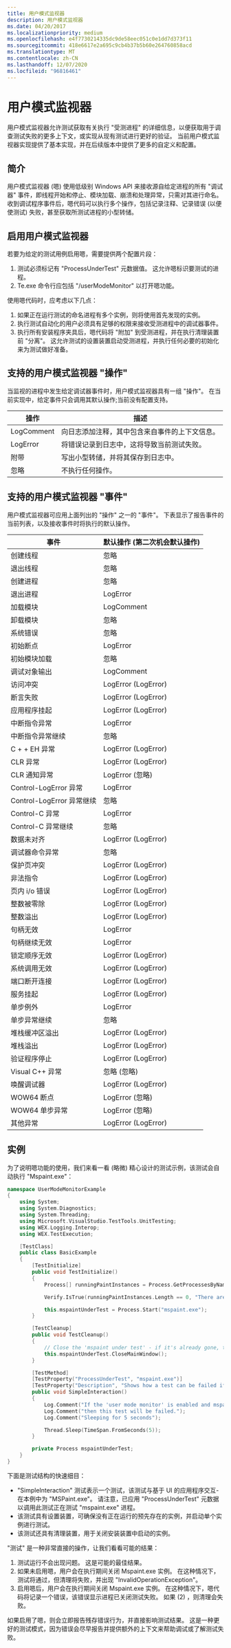 ```yaml
---
title: 用户模式监视器
description: 用户模式监视器
ms.date: 04/20/2017
ms.localizationpriority: medium
ms.openlocfilehash: e4f7730214335dc9de58eec051c0e1dd7d373f11
ms.sourcegitcommit: 418e6617e2a695c9cb4b37b5b60e264760858acd
ms.translationtype: MT
ms.contentlocale: zh-CN
ms.lasthandoff: 12/07/2020
ms.locfileid: "96816461"
---
```

# <a name="user-mode-monitor"></a>用户模式监视器


用户模式监视器允许测试获取有关执行 "受测进程" 的详细信息，以便获取用于调查测试失败的更多上下文，或实现从现有测试进行更好的验证。 当前用户模式监视器实现提供了基本实现，并在后续版本中提供了更多的自定义和配置。

## <a name="span-idintroductionspanspan-idintroductionspanspan-idintroductionspanintroduction"></a><span id="Introduction"></span><span id="introduction"></span><span id="INTRODUCTION"></span>简介


用户模式监视器 (嗯) 使用低级别 Windows API 来接收源自给定进程的所有 "调试器" 事件，即线程开始和停止、模块加载、崩溃和处理异常，只需对其进行命名。 收到调试程序事件后，嗯代码可以执行多个操作，包括记录注释、记录错误 (以便使测试) 失败，甚至获取所测试进程的小型转储。

## <a name="span-idenabling_the_user_mode_monitorspanspan-idenabling_the_user_mode_monitorspanspan-idenabling_the_user_mode_monitorspanenabling-the-user-mode-monitor"></a><span id="Enabling_the_User_Mode_Monitor"></span><span id="enabling_the_user_mode_monitor"></span><span id="ENABLING_THE_USER_MODE_MONITOR"></span>启用用户模式监视器


若要为给定的测试用例启用嗯，需要提供两个配置片段：

1.  测试必须标记有 "ProcessUnderTest" 元数据值。 这允许嗯标识要测试的进程。
2.  Te.exe 命令行应包括 "/userModeMonitor" 以打开嗯功能。

使用嗯代码时，应考虑以下几点：

1.  如果正在运行测试的命名进程有多个实例，则将使用首先发现的实例。
2.  执行测试自动化的用户必须具有足够的权限来接收受测进程中的调试器事件。
3.  执行所有安装程序夹具后，嗯代码将 "附加" 到受测进程，并在执行清理装置前 "分离"。 这允许测试的设置装置启动受测进程，并执行任何必要的初始化来为测试做好准备。

## <a name="span-idsupported_user_mode_monitor__actions_spanspan-idsupported_user_mode_monitor__actions_spanspan-idsupported_user_mode_monitor__actions_spansupported-user-mode-monitor-actions"></a><span id="Supported_User_Mode_Monitor__Actions_"></span><span id="supported_user_mode_monitor__actions_"></span><span id="SUPPORTED_USER_MODE_MONITOR__ACTIONS_"></span>支持的用户模式监视器 "操作"


当监视的进程中发生给定调试器事件时，用户模式监视器具有一组 "操作"。 在当前实现中，给定事件只会调用其默认操作;当前没有配置支持。

| 操作     | 描述                                                            |
|------------|------------------------------------------------------------------------|
| LogComment | 向日志添加注释，其中包含来自事件的上下文信息。 |
| LogError   | 将错误记录到日志中，这将导致当前测试失败。            |
| 附带   | 写出小型转储，并将其保存到日志中。                         |
| 忽略     | 不执行任何操作。                                                          |

 

## <a name="span-idsupported_user_mode_monitor__events_spanspan-idsupported_user_mode_monitor__events_spanspan-idsupported_user_mode_monitor__events_spansupported-user-mode-monitor-events"></a><span id="Supported_User_Mode_Monitor__Events_"></span><span id="supported_user_mode_monitor__events_"></span><span id="SUPPORTED_USER_MODE_MONITOR__EVENTS_"></span>支持的用户模式监视器 "事件"


用户模式监视器可应用上面列出的 "操作" 之一的 "事件"。 下表显示了报告事件的当前列表，以及接收事件时将执行的默认操作。

| 事件                                | 默认操作 (第二次机会默认操作)  |
|--------------------------------------|-----------------------------------------------|
| 创建线程                        | 忽略                                        |
| 退出线程                          | 忽略                                        |
| 创建进程                       | 忽略                                        |
| 退出进程                         | LogError                                      |
| 加载模块                          | LogComment                                    |
| 卸载模块                        | 忽略                                        |
| 系统错误                         | 忽略                                        |
| 初始断点                   | LogError                                      |
| 初始模块加载                  | 忽略                                        |
| 调试对象输出                      | LogComment                                    |
| 访问冲突                     | LogError (LogError)                            |
| 断言失败                    | LogError (LogError)                            |
| 应用程序挂起                     | LogError (LogError)                            |
| 中断指令异常          | LogError                                      |
| 中断指令异常继续 | 忽略                                        |
| C + + EH 异常                     | LogError (LogError)                            |
| CLR 异常                        | LogError (LogError)                            |
| CLR 通知异常           | LogError (忽略)                              |
| Control-LogError 异常           | LogError                                      |
| Control-LogError 异常继续  | 忽略                                        |
| Control-C 异常                  | LogError                                      |
| Control-C 异常继续         | 忽略                                        |
| 数据未对齐                      | LogError (LogError)                            |
| 调试器命令异常           | 忽略                                        |
| 保护页冲突                 | LogError (LogError)                            |
| 非法指令                  | LogError (LogError)                            |
| 页内 i/o 错误                    | LogError (LogError)                            |
| 整数被零除               | LogError (LogError)                            |
| 整数溢出                     | LogError (LogError)                            |
| 句柄无效                       | LogError                                      |
| 句柄继续无效              | LogError                                      |
| 锁定顺序无效                | LogError (LogError)                            |
| 系统调用无效                  | LogError (LogError)                            |
| 端口断开连接                    | LogError (LogError)                            |
| 服务挂起                         | LogError (LogError)                            |
| 单步例外                | LogError                                      |
| 单步异常继续       | 忽略                                        |
| 堆栈缓冲区溢出                | LogError (LogError)                            |
| 堆栈溢出                       | LogError (LogError)                            |
| 验证程序停止                        | LogError (LogError)                            |
| Visual C++ 异常                 | 忽略 (忽略)                                |
| 唤醒调试器                        | LogError (LogError)                            |
| WOW64 断点                     | LogError (忽略)                              |
| WOW64 单步异常          | LogError (忽略)                              |
| 其他异常                      | LogError (LogError)                            |

 

## <a name="span-idexamplespanspan-idexamplespanspan-idexamplespanexample"></a><span id="Example"></span><span id="example"></span><span id="EXAMPLE"></span>实例


为了说明嗯功能的使用，我们来看一看 (略微) 精心设计的测试示例，该测试会自动执行 "Mspaint.exe"：

```cpp
namespace UserModeMonitorExample
{
    using System;
    using System.Diagnostics;
    using System.Threading;
    using Microsoft.VisualStudio.TestTools.UnitTesting;
    using WEX.Logging.Interop;
    using WEX.TestExecution;

    [TestClass]
    public class BasicExample
    {
        [TestInitialize]
        public void TestInitialize()
        {
            Process[] runningPaintInstances = Process.GetProcessesByName("mspaint.exe");

            Verify.IsTrue(runningPaintInstances.Length == 0, "There are no running instances of mspaint.exe");

            this.mspaintUnderTest = Process.Start("mspaint.exe");
        }

        [TestCleanup]
        public void TestCleanup()
        {
            // Close the 'mspaint under test' - if it's already gone, this will throw, but that's no big deal.
            this.mspaintUnderTest.CloseMainWindow();
        }

        [TestMethod]
        [TestProperty("ProcessUnderTest", "mspaint.exe")]
        [TestProperty("Description", "Shows how a test can be failed if the UI is closed from underneath the test.")]
        public void SimpleInteraction()
        {
            Log.Comment("If the 'user mode monitor' is enabled and mspaint.exe is closed,");
            Log.Comment("then this test will be failed.");
            Log.Comment("Sleeping for 5 seconds");

            Thread.Sleep(TimeSpan.FromSeconds(5));
        }

        private Process mspaintUnderTest;
    }
}
```

下面是测试结构的快速细目：

-   "SimpleInteraction" 测试表示一个测试，该测试与基于 UI 的应用程序交互-在本例中为 "MSPaint.exe"。 请注意，已应用 "ProcessUnderTest" 元数据以调用此测试正在测试 "mspaint.exe" 进程。
-   该测试具有设置装置，可确保没有正在运行的预先存在的实例，并启动单个实例进行测试。
-   该测试还具有清理装置，用于关闭安装装置中启动的实例。

"测试" 是一种非常直接的操作，让我们看看可能的结果：

1.  测试运行不会出现问题。 这是可能的最佳结果。
2.  如果未启用嗯，用户会在执行期间关闭 Mspaint.exe 实例。 在这种情况下，测试将通过，但清理将失败，并出现 "InvalidOperationException"。
3.  启用嗯后，用户会在执行期间关闭 Mspaint.exe 实例。 在这种情况下，嗯代码将记录一个错误，该错误显示进程已关闭测试失败。 如果 (2) ，则清理会失败。

如果启用了嗯，则会立即报告残存错误行为，并直接影响测试结果。 这是一种更好的测试模式，因为错误会尽早报告并提供额外的上下文来帮助调试或了解测试失败。

 

 





